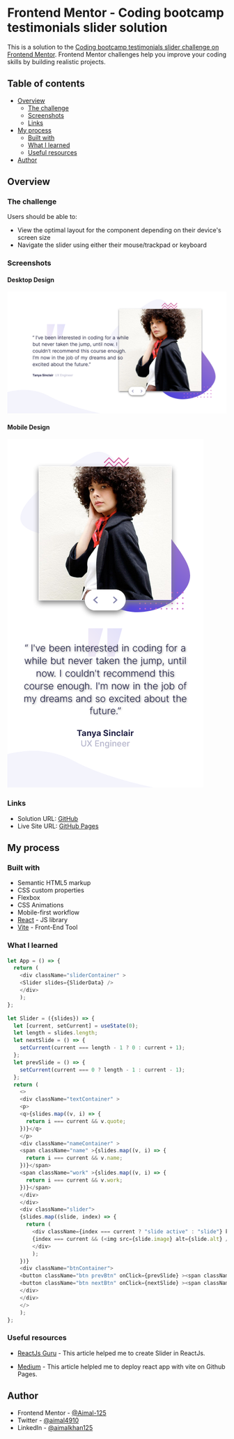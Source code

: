 # Frontend Mentor - Coding bootcamp testimonials slider solution

This is a solution to the [Coding bootcamp testimonials slider challenge on Frontend Mentor](https://www.frontendmentor.io/challenges/coding-bootcamp-testimonials-slider-4FNyLA8JL). Frontend Mentor challenges help you improve your coding skills by building realistic projects. 

## Table of contents

- [Overview](#overview)
  - [The challenge](#the-challenge)
  - [Screenshots](#screenshots)
  - [Links](#links)
- [My process](#my-process)
  - [Built with](#built-with)
  - [What I learned](#what-i-learned) 
  - [Useful resources](#useful-resources)
- [Author](#author) 

## Overview

### The challenge

Users should be able to:

- View the optimal layout for the component depending on their device's screen size
- Navigate the slider using either their mouse/trackpad or keyboard

### Screenshots

#### Desktop Design

![](./screenshots/desktop.png)

#### Mobile Design

![](./screenshots/mobile.png)

### Links

- Solution URL: [GitHub](https://github.com/Aimal-125/testimonials-slider.git)
- Live Site URL: [GitHub Pages](https://aimal-125.github.io/testimonials-slider/)

## My process

### Built with

- Semantic HTML5 markup
- CSS custom properties
- Flexbox
- CSS Animations
- Mobile-first workflow
- [React](https://reactjs.org/) - JS library
- [Vite](https://vitejs.dev/) - Front-End Tool

### What I learned

```js
let App = () => {
  return (
    <div className="sliderContainer" >    
    <Slider slides={SliderData} />
    </div>
    );
};
```
```js
let Slider = ({slides}) => {
  let [current, setCurrent] = useState(0);
  let length = slides.length;
  let nextSlide = () => {
    setCurrent(current === length - 1 ? 0 : current + 1);
  };
  let prevSlide = () => {
    setCurrent(current === 0 ? length - 1 : current - 1);
  };
  return (
    <>
    <div className="textContainer" >
    <p>
    <q>{slides.map((v, i) => {
      return i === current && v.quote;
    })}</q>
    </p>
    <div className="nameContainer" >
    <span className="name" >{slides.map((v, i) => {
      return i === current && v.name;
    })}</span>
    <span className="work" >{slides.map((v, i) => {
      return i === current && v.work;
    })}</span>
    </div>
    </div>
    <div className="slider">
    {slides.map((slide, index) => {
      return (
        <div className={index === current ? "slide active" : "slide"} key={index} >
        {index === current && (<img src={slide.image} alt={slide.alt} />)}
        </div>
        );
    })}
    <div className="btnContainer">
    <button className="btn prevBtn" onClick={prevSlide} ><span className="btnLabel" >Previous Slide</span></button>
    <button className="btn nextBtn" onClick={nextSlide} ><span className="btnLabel" >Next Slide</span></button>
    </div>
    </div>
    </>
    );
};
``` 

### Useful resources

- [ReactJs Guru](https://reactjsguru.com/how-to-make-image-slider-in-react/) - This article helped me to create Slider in ReactJs.

- [Medium](https://medium.com/@badreddine.boudaoud21/create-a-react-app-with-vite-and-deploy-it-on-github-48b82e19f821) - This article 
helpled me to deploy react app with vite on Github Pages.

## Author

- Frontend Mentor - [@Aimal-125](https://www.frontendmentor.io/profile/Aimal-125)
- Twitter - [@aimal4910](https://www.twitter.com/aimal4910)
- LinkedIn - [@aimalkhan125](https://www.linkedin.com/in/aimalkhan125)